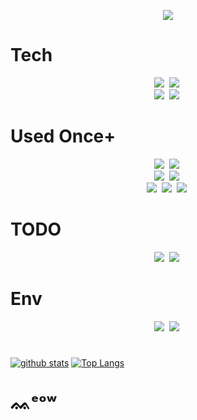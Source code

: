 <p align="center">
<img src="https://capsule-render.vercel.app/api?type=waving&color=timeAuto&height=300&section=header&text=superwonso'%20Github&fontSize=65" />
</p>

# Tech
<p align="center">
  <img src="https://img.shields.io/badge/C-A8B9CC?style=flat-square&logo=C&logoColor=white"/></a>&nbsp
  <img src="https://img.shields.io/badge/C++-00599C?style=flat-square&logo=C%2B%2B&logoColor=white"/></a>&nbsp 
  <br>
  <img src="https://img.shields.io/badge/Go-11B48A?style=flat-square&logo=Go&logoColor=white"/></a>&nbsp 
  <img src="https://img.shields.io/badge/Ethereum-3C3C3D?style=flat-square&logo=Ethereum&logoColor=white"/></a>&nbsp
</p>

# Used Once+
<p align="center">
  <img src="https://img.shields.io/badge/Docker-2496ED?style=flat-square&logo=Docker&logoColor=white"/></a>&nbsp
  <img src="https://img.shields.io/badge/Google Cloud-4285F4?style=flat-square&logo=Google Cloud&logoColor=white"/></a>&nbsp 
    <br>
  <img src="https://img.shields.io/badge/Python-3766AB?style=flat-square&logo=Python&logoColor=white"/></a>&nbsp 
  <img src="https://img.shields.io/badge/PyQt5-41CD52?style=flat-square&logo=Qt&logoColor=white"/></a>&nbsp 
  <br>
  <img src="https://img.shields.io/badge/Node.js-339933?style=flat-square&logo=Node.js&logoColor=white"/></a>&nbsp
  <img src="https://img.shields.io/badge/Express.js-000000?style=flat-square&logo=Express&logoColor=white"/></a>&nbsp 
  <img src="https://img.shields.io/badge/MongoDB-47A248?style=flat-square&logo=MongoDB&logoColor=white"/></a>&nbsp 
</p>

# TODO
<p align="center">
  <img src="https://img.shields.io/badge/Kubernetes-326CE5?style=flat-square&logo=Kubernetes&logoColor=white"/></a>&nbsp 
  <img src="https://img.shields.io/badge/Amazon AWS-232F3E?style=flat-square&logo=Amazon AWS&logoColor=white"/></a>&nbsp 
</p>

# Env
<p align="center">
<img src="https://img.shields.io/badge/Windows-0078D6?style=flat-square&logo=Windows&logoColor=white"/></a>&nbsp
<img src="https://img.shields.io/badge/macOS-000000?style=flat-square&logo=Apple&logoColor=white"/></a>&nbsp

# 
[![github stats](https://github-readme-stats.vercel.app/api?username=superwonso)](https://github.com/superwonso) [![Top Langs](https://github-readme-stats.vercel.app/api/top-langs/?username=superwonso&hide=shell&exclude_repo=Clang,osp_2021,miniFilter_scanner,nodejs_practice,microwave-engineering&langs_count=3)](https://github.com/superwonso)</div>

#

# ᨐᵉᵒʷ
